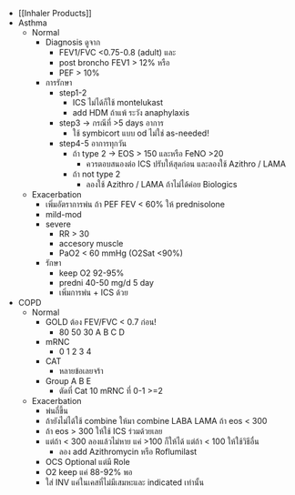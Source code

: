 - [[Inhaler Products]]
- Asthma
	- Normal
		- Diagnosis ดูจาก
			- FEV1/FVC <0.75-0.8 (adult) และ
			- post broncho FEV1 > 12% หรือ
			- PEF > 10%
		- การรักษา
			- step1-2
				- ICS ไม่ได้ก็ใช้ montelukast
				- add HDM ถ้าแพ้ ระวัง anaphylaxis
			- step3 -> กรณีที่ >5 days อาการ
				- ใช้ symbicort แบบ od ไม่ใช่ as-needed!
			- step4-5 อาการทุกวัน
				- ถ้า type 2 -> EOS > 150 และหรือ FeNO >20
					- ควรตอบสนองต่อ ICS ปรับให้สุดก่อน และลองใช้ Azithro / LAMA
				- ถ้า not type 2
					- ลองใช้ Azithro / LAMA ถ้าไม่ได้ค่อย Biologics
	- Exacerbation
		- เพิ่มอัตราการพ่น ถ้า PEF FEV < 60% ให้ prednisolone
		- mild-mod
		- severe
			- RR > 30
			- accesory muscle
			- PaO2 < 60 mmHg (O2Sat <90%)
		- รักษา
			- keep O2 92-95%
			- predni  40-50 mg/d 5 day
			- เพิ่มการพ่น + ICS ด้วย
- COPD
	- Normal
		- GOLD ต้อง FEV/FVC < 0.7 ก่อน!
			- 80 50 30 A B C D
		- mRNC
			- 0 1 2 3 4
		- CAT
			- หลายข้อเลยจร้า
		- Group A B E
			- ตัดที่ Cat 10    mRNC ที่ 0-1  >=2
	- Exacerbation
		- พ่นถี่ขึ้น
		- ถ้ายังไม่ได้ใช้ combine ให้มา combine LABA LAMA ถ้า eos < 300
		- ถ้า eos > 300 ให้ใช้ ICS ร่วมด้วยเลย
		- แต่ถ้า < 300 ลองแล้วไม่หาย แค่ >100 ก็ให้ได้ แต่ถ้า < 100 ให้ใช้วิธีอื่น
			- ลอง add Azithromycin หรือ Roflumilast
		- OCS Optional แต่มี Role
		- O2 keep แค่ 88-92% พอ
		- ใส่ INV แค่ในเคสที่ไม่มีเสมหะและ indicated เท่านั้น